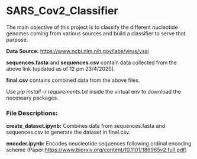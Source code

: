 # SARS_Cov2_Classifier
The main objective of this project is to classify the different nucleotide genomes coming from various sources and build a classifier to serve that purpose.

**Data Source:** https://www.ncbi.nlm.nih.gov/labs/virus/vssi

**sequences.fasta** and **sequences.csv** contain data collected from the above link (updated as of 12 pm 23/4/2020).

**final.csv** contains combined data from the above files.

Use *pip install -r requirements.txt* inside the virtual env to download the necessary packages.

### File Descriptions:
**create_dataset.ipynb:** Combines data from sequences.fasta and sequences.csv to generate the dataset in final.csv.

**encoder.ipynb:** Encodes neucleotide sequences following ordinal encoding scheme (Paper:https://www.biorxiv.org/content/10.1101/186965v2.full.pdf) 
